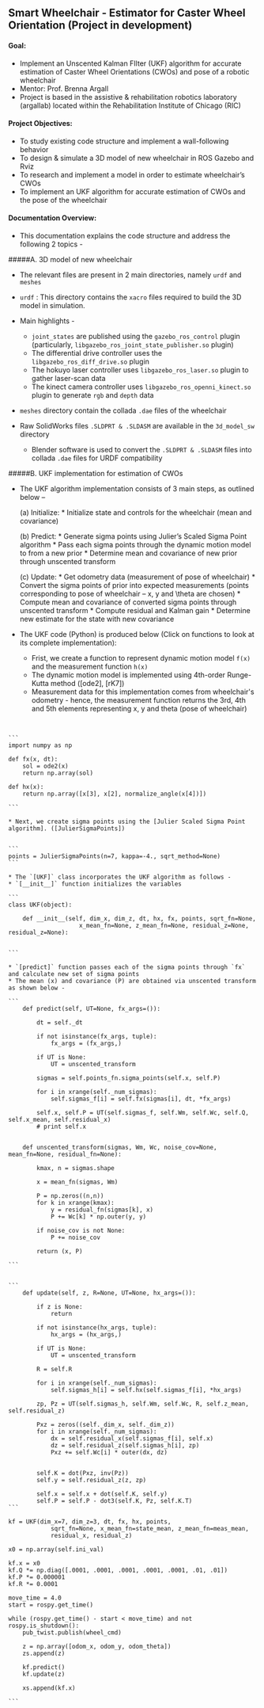 ## Smart Wheelchair - Estimator for Caster Wheel Orientation (Project in development)

#### Goal:
* Implement an Unscented Kalman FIlter (UKF) algorithm for accurate estimation of Caster Wheel Orientations (CWOs) and pose of a robotic wheelchair 
* Mentor: Prof. Brenna Argall
* Project is based in the assistive & rehabilitation robotics laboratory (argallab) located within the Rehabilitation Institute of Chicago (RIC)

#### Project Objectives:

* To study existing code structure and implement a wall-following behavior
* To design & simulate a 3D model of new wheelchair in ROS Gazebo and Rviz
* To research and implement a model in order to estimate wheelchair’s CWOs
* To implement an UKF algorithm for accurate estimation of CWOs and the pose of the wheelchair

#### Documentation Overview:

* This documentation explains the code structure and address the following 2 topics -

#####A. 3D model of new wheelchair

* The relevant files are present in 2 main directories, namely  `urdf` and `meshes`

* `urdf` : This directory contains the `xacro` files required to build the 3D model in simulation.
* Main highlights -
	* `joint_states` are published using the `gazebo_ros_control` plugin (particularly, `libgazebo_ros_joint_state_publisher.so` plugin)
	* The differential drive controller uses the `libgazebo_ros_diff_drive.so` plugin
	* The hokuyo laser controller uses `libgazebo_ros_laser.so` plugin to gather laser-scan data
	* The kinect camera controller uses `libgazebo_ros_openni_kinect.so` plugin to generate `rgb` and `depth` data

* `meshes` directory contain the collada `.dae` files of the wheelchair

* Raw SolidWorks files `.SLDPRT & .SLDASM` are available in the `3d_model_sw` directory
	* Blender software is used to convert the `.SLDPRT & .SLDASM` files into collada `.dae` files for URDF compatibility


#####B. UKF implementation for estimation of CWOs

* The UKF algorithm implementation consists of 3 main steps, as outlined below –

	(a) Initialize:
		* Initialize state and controls for the wheelchair (mean and covariance)

	(b) Predict:
		* Generate sigma points using Julier’s Scaled Sigma Point algorithm
		* Pass each sigma points through the dynamic motion model to from a new prior
		* Determine mean and covariance of new prior through unscented transform

	(c) Update:
		* Get odometry data (measurement of pose of wheelchair)
		* Convert the sigma points of prior into expected measurements (points corresponding to pose of wheelchair – x, y  and \theta  are chosen)
		* Compute mean and covariance of converted sigma points through unscented transform
		* Compute residual and Kalman gain
		* Determine new estimate for the state with new covariance


* The UKF code (Python) is produced below (Click on functions to look at its complete implementation): 

	* Frist, we create a function to represent dynamic motion model `f(x)` and the measurement function `h(x)`
	* The dynamic motion model is implemented using 4th-order Runge-Kutta method ([ode2], [rK7])
	* Measurement data for this implementation comes from wheelchair's odometry - hence, the measurement function returns the 3rd, 4th and 5th elements representing x, y and theta (pose of wheelchair)
<br>

	```
	import numpy as np

	def fx(x, dt):	
		sol = ode2(x)
		return np.array(sol)

	def hx(x):
		return np.array([x[3], x[2], normalize_angle(x[4])])

	```

	* Next, we create sigma points using the [Julier Scaled Sigma Point algorithm]. ([JulierSigmaPoints])


	```
	points = JulierSigmaPoints(n=7, kappa=-4., sqrt_method=None)
	```

	* The `[UKF]` class incorporates the UKF algorithm as follows -
	* `[__init__]` function initializes the variables 

	```
	class UKF(object):

	    def __init__(self, dim_x, dim_z, dt, hx, fx, points, sqrt_fn=None, 
	    				x_mean_fn=None, z_mean_fn=None, residual_z=None, residual_z=None):

	        
	``` 

	* `[predict]` function passes each of the sigma points through `fx` and calculate new set of sigma points
	* The mean (x) and covariance (P) are obtained via unscented transform as shown below -

	```
	    def predict(self, UT=None, fx_args=()):

	        dt = self._dt

	        if not isinstance(fx_args, tuple):
	            fx_args = (fx_args,)

	        if UT is None:
	            UT = unscented_transform

	        sigmas = self.points_fn.sigma_points(self.x, self.P)

	        for i in xrange(self._num_sigmas):
	            self.sigmas_f[i] = self.fx(sigmas[i], dt, *fx_args)
	        
	        self.x, self.P = UT(self.sigmas_f, self.Wm, self.Wc, self.Q, self.x_mean, self.residual_x)
	        # print self.x


        def unscented_transform(sigmas, Wm, Wc, noise_cov=None, mean_fn=None, residual_fn=None):

		    kmax, n = sigmas.shape

		    x = mean_fn(sigmas, Wm)

		    P = np.zeros((n,n))
		    for k in xrange(kmax):
		        y = residual_fn(sigmas[k], x)
		        P += Wc[k] * np.outer(y, y)

		    if noise_cov is not None:
		        P += noise_cov

		    return (x, P)

    ```


    ```
	    def update(self, z, R=None, UT=None, hx_args=()):

	        if z is None:
	            return

	        if not isinstance(hx_args, tuple):
	            hx_args = (hx_args,)

	        if UT is None:
	            UT = unscented_transform

	        R = self.R

	        for i in xrange(self._num_sigmas):
	            self.sigmas_h[i] = self.hx(self.sigmas_f[i], *hx_args)

	        zp, Pz = UT(self.sigmas_h, self.Wm, self.Wc, R, self.z_mean, self.residual_z)

	        Pxz = zeros((self._dim_x, self._dim_z))
	        for i in xrange(self._num_sigmas):
	            dx = self.residual_x(self.sigmas_f[i], self.x)
	            dz = self.residual_z(self.sigmas_h[i], zp)
	            Pxz += self.Wc[i] * outer(dx, dz)


	        self.K = dot(Pxz, inv(Pz))
	        self.y = self.residual_z(z, zp)

	        self.x = self.x + dot(self.K, self.y)
	        self.P = self.P - dot3(self.K, Pz, self.K.T)
	```

	kf = UKF(dim_x=7, dim_z=3, dt, fx, hx, points, 
				sqrt_fn=None, x_mean_fn=state_mean, z_mean_fn=meas_mean, 
				residual_x, residual_z)

	x0 = np.array(self.ini_val)

	kf.x = x0
	kf.Q *= np.diag([.0001, .0001, .0001, .0001, .0001, .01, .01])
	kf.P *= 0.000001
	kf.R *= 0.0001

	move_time = 4.0
	start = rospy.get_time()

	while (rospy.get_time() - start < move_time) and not rospy.is_shutdown():	
		pub_twist.publish(wheel_cmd)

		z = np.array([odom_x, odom_y, odom_theta])
		zs.append(z)

		kf.predict()
		kf.update(z)

		xs.append(kf.x)

	```




